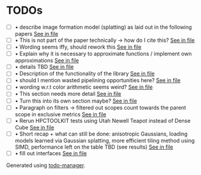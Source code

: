 # TODOs
<!---@TODO-List-Start--->
- [ ] • describe image formation model (splatting) as laid out in the following papers [See in file](main.tex#L161)
- [ ] • This is not part of the paper technically -> how do I cite this? [See in file](main.tex#L183)
- [ ] • Wording seems iffy, should rework this [See in file](main.tex#L184)
- [ ] • Explain why it is necessary to approximate functions / implement own approximations [See in file](main.tex#L481)
- [ ] • details TBD [See in file](main.tex#L621)
- [ ] • Description of the functionality of the library [See in file](main.tex#L708)
- [ ] • should I mention wasted pipelining opportunities here? [See in file](main.tex#L793)
- [ ] • wording w.r.t color arithmetic seems weird? [See in file](main.tex#L1130)
- [ ] • This section needs more detail [See in file](main.tex#L1159)
- [ ] • Turn this into its own section maybe? [See in file](main.tex#L1404)
- [ ] • Paragraph on filters -> filtered out scopes count towards the parent scope in exclusive metrics [See in file](main.tex#L1442)
- [ ] • Rerun HPCTOOLKIT tests using Utah Newell Teapot instead of Dense Cube [See in file](main.tex#L1513)
- [ ] • Short recap + what can still be done: anisotropic Gaussians, loading models learned via Gaussian splatting, more efficient tiling method using SIMD, performance left on the table TBD (see results) [See in file](main.tex#L1599)
- [ ] • fill out interfaces [See in file](main.tex#L1868)
<!---@TODO-List-End--->

Generated using [todo-manager](https://github.com/dwd31415/todo-manager).

